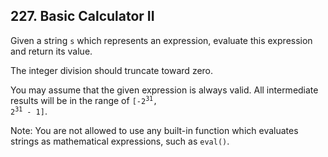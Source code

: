 ## 227. Basic Calculator II

Given a string <code>s</code> which represents an expression, evaluate this expression and return its value. 

The integer division should truncate toward zero.

You may assume that the given expression is always valid. All intermediate results will be in the range of <code>[-2<sup>31</sup>, 2<sup>31</sup> - 1]</code>.

Note: You are not allowed to use any built-in function which evaluates strings as mathematical expressions, such as <code>eval()</code>.